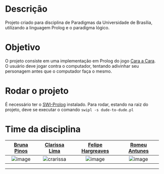 # Descrição
Projeto criado para disciplina de Paradigmas da Universidade de Brasília, utilizando a linguagem Prolog e o paradigma lógico.

# Objetivo
O projeto consiste em uma implementação em Prolog do jogo [Cara a Cara](https://pt.wikipedia.org/wiki/Cara_a_Cara_(jogo)). O usuário deve jogar contra o computador, tentando adivinhar seu personagem antes que o computador faça o mesmo.

# Rodar o projeto
É necessário ter o [SWI-Prolog](https://www.swi-prolog.org/) instalado. Para rodar, estando na raiz do projeto, deve se executar o comando `swipl -s dude-to-dude.pl`

# Time da disciplina


|[Bruna Pinos](https://github.com/brunapinos)| [Clarissa Lima](https://github.com/clarissalimab) | [Felipe Hargreaves](https://github.com/Hargre) | [Romeu Antunes](https://github.com/RomeuCarvalhoAntunes)  |
|:----:|:----:|:---:|:---:|
| ![image](https://user-images.githubusercontent.com/18054053/64374830-faeb2980-cffa-11e9-996d-7a2ed05fa1d6.png) |![crarissa](https://user-images.githubusercontent.com/18364727/64478217-8b507800-d17b-11e9-91a9-a2cd0f7dec80.png) |![image](https://user-images.githubusercontent.com/18054053/64374790-e4dd6900-cffa-11e9-89fd-8e11e77bc2b1.png) |  ![image](https://user-images.githubusercontent.com/18054053/64374702-c11a2300-cffa-11e9-8445-3de0a887980f.png) |

---
